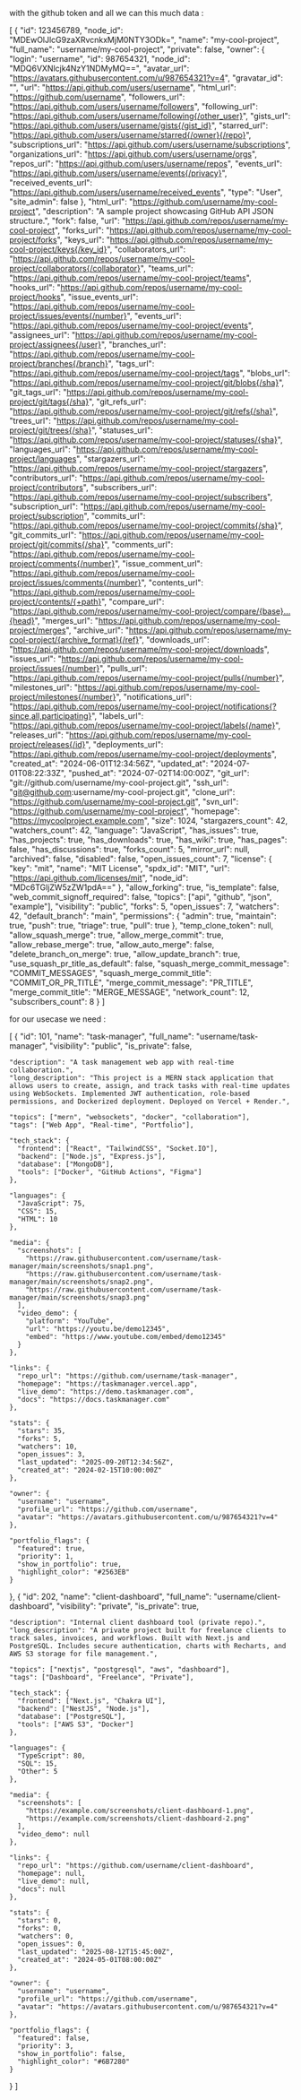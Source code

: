 with the github token and all we can this much data : 

[
  {
    "id": 123456789,
    "node_id": "MDEwOlJlcG9zaXRvcnkxMjM0NTY3ODk=",
    "name": "my-cool-project",
    "full_name": "username/my-cool-project",
    "private": false,
    "owner": {
      "login": "username",
      "id": 987654321,
      "node_id": "MDQ6VXNlcjk4NzY1NDMyMQ==",
      "avatar_url": "https://avatars.githubusercontent.com/u/987654321?v=4",
      "gravatar_id": "",
      "url": "https://api.github.com/users/username",
      "html_url": "https://github.com/username",
      "followers_url": "https://api.github.com/users/username/followers",
      "following_url": "https://api.github.com/users/username/following{/other_user}",
      "gists_url": "https://api.github.com/users/username/gists{/gist_id}",
      "starred_url": "https://api.github.com/users/username/starred{/owner}{/repo}",
      "subscriptions_url": "https://api.github.com/users/username/subscriptions",
      "organizations_url": "https://api.github.com/users/username/orgs",
      "repos_url": "https://api.github.com/users/username/repos",
      "events_url": "https://api.github.com/users/username/events{/privacy}",
      "received_events_url": "https://api.github.com/users/username/received_events",
      "type": "User",
      "site_admin": false
    },
    "html_url": "https://github.com/username/my-cool-project",
    "description": "A sample project showcasing GitHub API JSON structure.",
    "fork": false,
    "url": "https://api.github.com/repos/username/my-cool-project",
    "forks_url": "https://api.github.com/repos/username/my-cool-project/forks",
    "keys_url": "https://api.github.com/repos/username/my-cool-project/keys{/key_id}",
    "collaborators_url": "https://api.github.com/repos/username/my-cool-project/collaborators{/collaborator}",
    "teams_url": "https://api.github.com/repos/username/my-cool-project/teams",
    "hooks_url": "https://api.github.com/repos/username/my-cool-project/hooks",
    "issue_events_url": "https://api.github.com/repos/username/my-cool-project/issues/events{/number}",
    "events_url": "https://api.github.com/repos/username/my-cool-project/events",
    "assignees_url": "https://api.github.com/repos/username/my-cool-project/assignees{/user}",
    "branches_url": "https://api.github.com/repos/username/my-cool-project/branches{/branch}",
    "tags_url": "https://api.github.com/repos/username/my-cool-project/tags",
    "blobs_url": "https://api.github.com/repos/username/my-cool-project/git/blobs{/sha}",
    "git_tags_url": "https://api.github.com/repos/username/my-cool-project/git/tags{/sha}",
    "git_refs_url": "https://api.github.com/repos/username/my-cool-project/git/refs{/sha}",
    "trees_url": "https://api.github.com/repos/username/my-cool-project/git/trees{/sha}",
    "statuses_url": "https://api.github.com/repos/username/my-cool-project/statuses/{sha}",
    "languages_url": "https://api.github.com/repos/username/my-cool-project/languages",
    "stargazers_url": "https://api.github.com/repos/username/my-cool-project/stargazers",
    "contributors_url": "https://api.github.com/repos/username/my-cool-project/contributors",
    "subscribers_url": "https://api.github.com/repos/username/my-cool-project/subscribers",
    "subscription_url": "https://api.github.com/repos/username/my-cool-project/subscription",
    "commits_url": "https://api.github.com/repos/username/my-cool-project/commits{/sha}",
    "git_commits_url": "https://api.github.com/repos/username/my-cool-project/git/commits{/sha}",
    "comments_url": "https://api.github.com/repos/username/my-cool-project/comments{/number}",
    "issue_comment_url": "https://api.github.com/repos/username/my-cool-project/issues/comments{/number}",
    "contents_url": "https://api.github.com/repos/username/my-cool-project/contents/{+path}",
    "compare_url": "https://api.github.com/repos/username/my-cool-project/compare/{base}...{head}",
    "merges_url": "https://api.github.com/repos/username/my-cool-project/merges",
    "archive_url": "https://api.github.com/repos/username/my-cool-project/{archive_format}{/ref}",
    "downloads_url": "https://api.github.com/repos/username/my-cool-project/downloads",
    "issues_url": "https://api.github.com/repos/username/my-cool-project/issues{/number}",
    "pulls_url": "https://api.github.com/repos/username/my-cool-project/pulls{/number}",
    "milestones_url": "https://api.github.com/repos/username/my-cool-project/milestones{/number}",
    "notifications_url": "https://api.github.com/repos/username/my-cool-project/notifications{?since,all,participating}",
    "labels_url": "https://api.github.com/repos/username/my-cool-project/labels{/name}",
    "releases_url": "https://api.github.com/repos/username/my-cool-project/releases{/id}",
    "deployments_url": "https://api.github.com/repos/username/my-cool-project/deployments",
    "created_at": "2024-06-01T12:34:56Z",
    "updated_at": "2024-07-01T08:22:33Z",
    "pushed_at": "2024-07-02T14:00:00Z",
    "git_url": "git://github.com/username/my-cool-project.git",
    "ssh_url": "git@github.com:username/my-cool-project.git",
    "clone_url": "https://github.com/username/my-cool-project.git",
    "svn_url": "https://github.com/username/my-cool-project",
    "homepage": "https://mycoolproject.example.com",
    "size": 1024,
    "stargazers_count": 42,
    "watchers_count": 42,
    "language": "JavaScript",
    "has_issues": true,
    "has_projects": true,
    "has_downloads": true,
    "has_wiki": true,
    "has_pages": false,
    "has_discussions": true,
    "forks_count": 5,
    "mirror_url": null,
    "archived": false,
    "disabled": false,
    "open_issues_count": 7,
    "license": {
      "key": "mit",
      "name": "MIT License",
      "spdx_id": "MIT",
      "url": "https://api.github.com/licenses/mit",
      "node_id": "MDc6TGljZW5zZW1pdA=="
    },
    "allow_forking": true,
    "is_template": false,
    "web_commit_signoff_required": false,
    "topics": ["api", "github", "json", "example"],
    "visibility": "public",
    "forks": 5,
    "open_issues": 7,
    "watchers": 42,
    "default_branch": "main",
    "permissions": {
      "admin": true,
      "maintain": true,
      "push": true,
      "triage": true,
      "pull": true
    },
    "temp_clone_token": null,
    "allow_squash_merge": true,
    "allow_merge_commit": true,
    "allow_rebase_merge": true,
    "allow_auto_merge": false,
    "delete_branch_on_merge": true,
    "allow_update_branch": true,
    "use_squash_pr_title_as_default": false,
    "squash_merge_commit_message": "COMMIT_MESSAGES",
    "squash_merge_commit_title": "COMMIT_OR_PR_TITLE",
    "merge_commit_message": "PR_TITLE",
    "merge_commit_title": "MERGE_MESSAGE",
    "network_count": 12,
    "subscribers_count": 8
  }
]


for our usecase we need : 

[
  {
    "id": 101,
    "name": "task-manager",
    "full_name": "username/task-manager",
    "visibility": "public",
    "is_private": false,

    "description": "A task management web app with real-time collaboration.",
    "long_description": "This project is a MERN stack application that allows users to create, assign, and track tasks with real-time updates using WebSockets. Implemented JWT authentication, role-based permissions, and Dockerized deployment. Deployed on Vercel + Render.",

    "topics": ["mern", "websockets", "docker", "collaboration"],
    "tags": ["Web App", "Real-time", "Portfolio"],

    "tech_stack": {
      "frontend": ["React", "TailwindCSS", "Socket.IO"],
      "backend": ["Node.js", "Express.js"],
      "database": ["MongoDB"],
      "tools": ["Docker", "GitHub Actions", "Figma"]
    },

    "languages": {
      "JavaScript": 75,
      "CSS": 15,
      "HTML": 10
    },

    "media": {
      "screenshots": [
        "https://raw.githubusercontent.com/username/task-manager/main/screenshots/snap1.png",
        "https://raw.githubusercontent.com/username/task-manager/main/screenshots/snap2.png",
        "https://raw.githubusercontent.com/username/task-manager/main/screenshots/snap3.png"
      ],
      "video_demo": {
        "platform": "YouTube",
        "url": "https://youtu.be/demo12345",
        "embed": "https://www.youtube.com/embed/demo12345"
      }
    },

    "links": {
      "repo_url": "https://github.com/username/task-manager",
      "homepage": "https://taskmanager.vercel.app",
      "live_demo": "https://demo.taskmanager.com",
      "docs": "https://docs.taskmanager.com"
    },

    "stats": {
      "stars": 35,
      "forks": 5,
      "watchers": 10,
      "open_issues": 3,
      "last_updated": "2025-09-20T12:34:56Z",
      "created_at": "2024-02-15T10:00:00Z"
    },

    "owner": {
      "username": "username",
      "profile_url": "https://github.com/username",
      "avatar": "https://avatars.githubusercontent.com/u/987654321?v=4"
    },

    "portfolio_flags": {
      "featured": true,
      "priority": 1,
      "show_in_portfolio": true,
      "highlight_color": "#2563EB" 
    }
  },
  {
    "id": 202,
    "name": "client-dashboard",
    "full_name": "username/client-dashboard",
    "visibility": "private",
    "is_private": true,

    "description": "Internal client dashboard tool (private repo).",
    "long_description": "A private project built for freelance clients to track sales, invoices, and workflows. Built with Next.js and PostgreSQL. Includes secure authentication, charts with Recharts, and AWS S3 storage for file management.",

    "topics": ["nextjs", "postgresql", "aws", "dashboard"],
    "tags": ["Dashboard", "Freelance", "Private"],

    "tech_stack": {
      "frontend": ["Next.js", "Chakra UI"],
      "backend": ["NestJS", "Node.js"],
      "database": ["PostgreSQL"],
      "tools": ["AWS S3", "Docker"]
    },

    "languages": {
      "TypeScript": 80,
      "SQL": 15,
      "Other": 5
    },

    "media": {
      "screenshots": [
        "https://example.com/screenshots/client-dashboard-1.png",
        "https://example.com/screenshots/client-dashboard-2.png"
      ],
      "video_demo": null
    },

    "links": {
      "repo_url": "https://github.com/username/client-dashboard",
      "homepage": null,
      "live_demo": null,
      "docs": null
    },

    "stats": {
      "stars": 0,
      "forks": 0,
      "watchers": 0,
      "open_issues": 0,
      "last_updated": "2025-08-12T15:45:00Z",
      "created_at": "2024-05-01T08:00:00Z"
    },

    "owner": {
      "username": "username",
      "profile_url": "https://github.com/username",
      "avatar": "https://avatars.githubusercontent.com/u/987654321?v=4"
    },

    "portfolio_flags": {
      "featured": false,
      "priority": 3,
      "show_in_portfolio": false,
      "highlight_color": "#6B7280"
    }
  }
]

